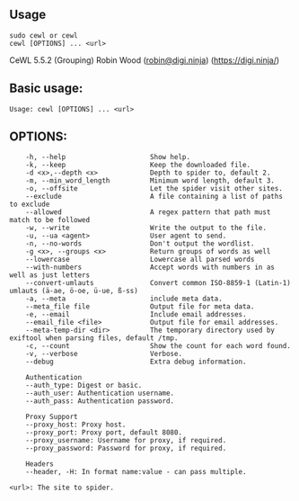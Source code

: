 ## Usage
    sudo cewl or cewl
    cewl [OPTIONS] ... <url>

CeWL 5.5.2 (Grouping) Robin Wood (robin@digi.ninja) (https://digi.ninja/)

## Basic usage:
    Usage: cewl [OPTIONS] ... <url>

  
   ## OPTIONS:
        -h, --help                     Show help.
        -k, --keep                     Keep the downloaded file.
        -d <x>,--depth <x>             Depth to spider to, default 2.
        -m, --min_word_length          Minimum word length, default 3.
        -o, --offsite                  Let the spider visit other sites.
        --exclude                      A file containing a list of paths to exclude
        --allowed                      A regex pattern that path must match to be followed
        -w, --write                    Write the output to the file.
        -u, --ua <agent>               User agent to send.
        -n, --no-words                 Don't output the wordlist.
        -g <x>, --groups <x>           Return groups of words as well
        --lowercase                    Lowercase all parsed words
        --with-numbers                 Accept words with numbers in as well as just letters
        --convert-umlauts              Convert common ISO-8859-1 (Latin-1) umlauts (ä-ae, ö-oe, ü-ue, ß-ss)
        -a, --meta                     include meta data.
        --meta_file file               Output file for meta data.
        -e, --email                    Include email addresses.
        --email_file <file>            Output file for email addresses.
        --meta-temp-dir <dir>          The temporary directory used by exiftool when parsing files, default /tmp.
        -c, --count                    Show the count for each word found.
        -v, --verbose                  Verbose.
        --debug                        Extra debug information.

        Authentication
        --auth_type: Digest or basic.
        --auth_user: Authentication username.
        --auth_pass: Authentication password.

        Proxy Support
        --proxy_host: Proxy host.
        --proxy_port: Proxy port, default 8080.
        --proxy_username: Username for proxy, if required.
        --proxy_password: Password for proxy, if required.

        Headers
        --header, -H: In format name:value - can pass multiple.                                                                                                                                                                            
                                                                                                                                                                                                                                           
    <url>: The site to spider.                          
